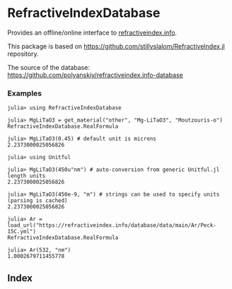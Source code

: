 # RefractiveIndexDatabase

Provides an offline/online interface to [refractiveindex.info](http://refractiveindex.info).

This package is based on https://github.com/stillyslalom/RefractiveIndex.jl repository.

The source of the database: https://github.com/polyanskiy/refractiveindex.info-database


### Examples
```julia-repl
julia> using RefractiveIndexDatabase

julia> MgLiTaO3 = get_material("other", "Mg-LiTaO3", "Moutzouris-o")
RefractiveIndexDatabase.RealFormula

julia> MgLiTaO3(0.45) # default unit is microns
2.2373000025056826

julia> using Unitful

julia> MgLiTaO3(450u"nm") # auto-conversion from generic Unitful.jl length units
2.2373000025056826

julia> MgLiTaO3(450e-9, "m") # strings can be used to specify units (parsing is cached)
2.2373000025056826

julia> Ar = load_url("https://refractiveindex.info/database/data/main/Ar/Peck-15C.yml")
RefractiveIndexDatabase.RealFormula

julia> Ar(532, "nm")
1.0002679711455778
```

## Index

```@index
```
